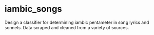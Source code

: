 # iambic_songs

Design a classifier for determining iambic pentameter in song lyrics and sonnets.  Data scraped and cleaned from a variety of sources.
